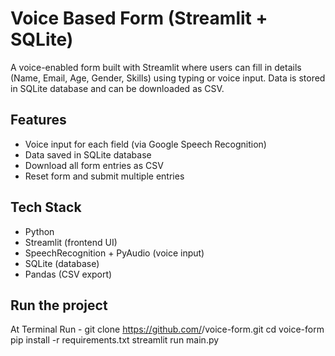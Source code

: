 # Voice Based Form (Streamlit + SQLite)

A voice-enabled form built with Streamlit where users can fill in details 
(Name, Email, Age, Gender, Skills) using typing or voice input. 
Data is stored in SQLite database and can be downloaded as CSV.

## Features
- Voice input for each field (via Google Speech Recognition)
- Data saved in SQLite database
- Download all form entries as CSV
- Reset form and submit multiple entries

## Tech Stack
- Python
- Streamlit (frontend UI)
- SpeechRecognition + PyAudio (voice input)
- SQLite (database)
- Pandas (CSV export)

## Run the project
At Terminal Run -
git clone https://github.com/<tanishkavyas0603>/voice-form.git
cd voice-form
pip install -r requirements.txt
streamlit run main.py


